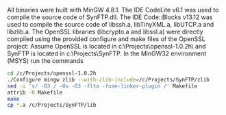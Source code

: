 All binaries were built with MinGW 4.8.1. The IDE CodeLite v6.1 was used to compile
the source code of SynFTP.dll. The IDE Code::Blocks v13.12 was used to compile
the source code of libssh.a, libTinyXML.a, libUTCP.a and libzlib.a. The OpenSSL
libraries (libcrypto.a and libssl.a) were directly compiled using the provided
configure and make files of the OpenSSL project:
Assume OpenSSL is located in c:\Projects\openssl-1.0.2h\ and SynFTP is 
located in c:\Projects\SynFTP\. In the MinGW32 environment (MSYS) run the commands
```sh
cd /c/Projects/openssl-1.0.2h
./Configure mingw zlib --with-zlib-include=/c/Projects/SynFTP/zlib
sed -i 's/ -O3 / -Os -O3 -flto -fuse-linker-plugin /' Makefile
attrib -R Makefile
make
cp *.a /c/Projects/SynFTP/lib
```
